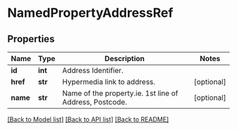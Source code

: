 # NamedPropertyAddressRef

## Properties
Name | Type | Description | Notes
------------ | ------------- | ------------- | -------------
**id** | **int** | Address Identifier. | 
**href** | **str** | Hypermedia link to address. | [optional] 
**name** | **str** | Name of the property.ie. 1st line of Address, Postcode. | [optional] 

[[Back to Model list]](../README.md#documentation-for-models) [[Back to API list]](../README.md#documentation-for-api-endpoints) [[Back to README]](../README.md)

